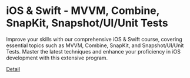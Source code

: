 # iOS & Swift - MVVM, Combine, SnapKit, Snapshot/UI/Unit Tests

Improve your skills with our comprehensive iOS & Swift course, covering essential topics such as MVVM, Combine, SnapKit, and Snapshot/UI/Unit Tests. Master the latest techniques and enhance your proficiency in iOS development with this extensive program. 

[Detail](https://eduitfree.com/trpz)